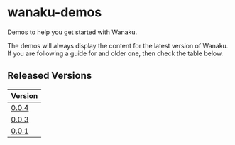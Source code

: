 # wanaku-demos

Demos to help you get started with Wanaku. 

The demos will always display the content for the latest version of Wanaku. If you are following a guide for and older 
one, then check the table below.

## Released Versions

| Version                                                              |
|----------------------------------------------------------------------|
| [0.0.4](https://github.com/wanaku-ai/wanaku-demos/tree/wanaku-0.0.4) |
| [0.0.3](https://github.com/wanaku-ai/wanaku-demos/tree/wanaku-0.0.3) |
| [0.0.1](https://github.com/wanaku-ai/wanaku-demos/tree/wanaku-0.0.1) |
